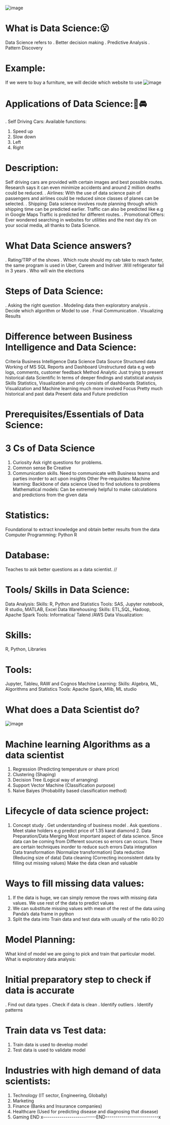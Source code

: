 ![image](https://user-images.githubusercontent.com/112848881/188497694-6879f8ba-1c69-4804-a4cc-e61a379a6eb0.png)

# What is Data Science:😮
Data Science refers to 
 . Better decision making
 . Predictive Analysis
 . Pattern Discovery
# Example:
If we were to buy a furniture, we will decide which website to use
	![image](https://user-images.githubusercontent.com/112848881/188497493-bc686da4-db56-4948-8e28-79d63fe7c352.png)
  
# Applications of Data Science:🚗🚘
. Self Driving Cars:
Available functions:
1.	Speed up
2.	Slow down
3.	Left
4.	Right
# Description:
Self driving cars are provided with certain images and best possible routes. Research says it can even minimize accidents and around 2 million deaths could be reduced.
. Airlines:
With the use of data science pain of passengers and airlines could be reduced since classes of planes can be selected.
. Shipping:
Data science involves route planning through which shipping time can be predicted earlier. Traffic can also be predicted like e.g in Google Maps Traffic is predicted for different routes.
. Promotional Offers:
Ever wondered searching in websites for utilities and the next day it’s on your social media, all thanks to Data Science.
# What Data Science answers?
. Rating/TRP of the shows
. Which route should my cab take to reach faster, the same program is used in Uber, Careem and Indriver
.Will refrigerator fail in 3 years
. Who will win the elections
# Steps of Data Science:
. Asking the right question
. Modeling data then exploratory analysis
. Decide which algorithm or Model to use
. Final Communication
. Visualizing Results

# Difference between Business Intelligence and Data Science:
Criteria	Business Intelligence	Data Science
Data Source	Structured data 
Working of MS SQL
Reports and Dashboard	Unstructured data
e.g web logs, comments, customer feedback
         Method	Analytic
Just trying to present historical data	Scientific
In terms of deeper findings and statistical 
analysis
           Skills	Statistics, Visualization and only consists of dashboards	Statistics, Visualization and Machine learning much more involved
           Focus	Pretty much historical and past data	Present data and Future prediction

# Prerequisites/Essentials of Data Science:
# 3 Cs of Data Science
       
1.	Curiosity
Ask right questions for problems.
2.	Common sense
Be Creative
3.	Communication skills.
  Need to communicate with Business teams and parties inorder to act upon insights
Other Pre-requisites:
	Machine learning:
Backbone of data science
Used to find solutions to problems
	Mathematical models:
Can be extremely helpful to make calculations and predictions from the given data
#	Statistics:
Foundational to extract knowledge and obtain better results from the data
Computer Programming:
Python
R
# Database:
Teaches to ask better questions as a data scientist.
//
# Tools/ Skills in Data Science:
Data Analysis:
Skills: R, Python and Statistics
Tools: SAS, Jupyter notebook, R studio, MATLAB, Excel
Data Warehousing:
Skills: ETL,SQL, Hadoop, Apache Spark
Tools: Informatica/ Talend /AWS
Data Visualization:
# Skills:
R, Python, Libraries
# Tools:
Jupyter, Tableu, RAW and Cognos
Machine Learning:
Skills: Algebra, ML, Algorithms and Statistics
Tools: Apache Spark, Mlib, ML studio
 # What does a Data Scientist do?
![image](https://user-images.githubusercontent.com/112848881/188497391-78d39319-6d53-4b31-ac67-39a32c867aeb.png)

# Machine learning Algorithms as a data scientist

1.	Regression (Predicting temperature or share price)
2.	Clustering (Shaping)
3.	Decision Tree (Logical way of arranging)
4.	Support Vector Machine (Classification purpose)
5.	Naïve Baiyes (Probability based classification method)

# Lifecycle of data science project:
1.	 Concept study
. Get understanding of business model
. Ask questions
. Meet stake holders
e.g predict price of 1.35 karat diamond
	2. Data Preparation/Data Merging
Most important aspect of data science. Since data can be coming from Different sources so errors can occurs. There are certain techniques inorder to reduce such errors
Data integration
Data transformation (Normalize transformation)
Data reduction (Reducing size of data)
Data cleaning (Correcting inconsistent data by filling out missing values)
Make the data clean and valuable
# Ways to fill missing data values:
1.	If the data is huge, we can simply remove the rows with missing data values. We use rest of the data to predict values
2.	We can substitute missing values with mean of the rest of the data using Panda’s data frame in python
3.	Split the data into Train data and test data with usually of the ratio 80:20

# Model Planning:
What kind of model we are going to pick and train that particular model.
What is exploratory data analysis:
# Initial preparatory step to check if data is accurate
. Find out data types
. Check if data is clean
. Identify outliers
. Identify patterns
# Train data vs Test data:
1.	Train data is used to develop model
2.	Test data is used to validate model

# Industries with high demand of data scientists:
1.	Technology (IT sector, Engineering, Globally)
2.	Marketing
3.	Finance (Banks and Insurance companies)
4.	Healthcare (Used for predicting disease and diagnosing that disease)
5.	Gaming
END
x--------------------------END--------------------------x
